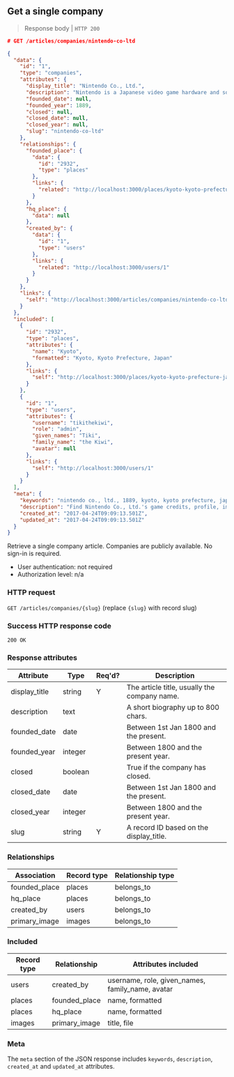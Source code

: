 ## <a name="companies_show"></a>Get a single company

> Response body | `HTTP 200`

```JSON
# GET /articles/companies/nintendo-co-ltd

{
  "data": {
    "id": "1",
    "type": "companies",
    "attributes": {
      "display_title": "Nintendo Co., Ltd.",
      "description": "Nintendo is a Japanese video game hardware and software company founded in 1889.",
      "founded_date": null,
      "founded_year": 1889,
      "closed": null,
      "closed_date": null,
      "closed_year": null,
      "slug": "nintendo-co-ltd"
    },
    "relationships": {
      "founded_place": {
        "data": {
          "id": "2932",
          "type": "places"
        },
        "links": {
          "related": "http://localhost:3000/places/kyoto-kyoto-prefecture-japan"
        }
      },
      "hq_place": {
        "data": null
      },
      "created_by": {
        "data": {
          "id": "1",
          "type": "users"
        },
        "links": {
          "related": "http://localhost:3000/users/1"
        }
      }
    },
    "links": {
      "self": "http://localhost:3000/articles/companies/nintendo-co-ltd"
    }
  },
  "included": [
    {
      "id": "2932",
      "type": "places",
      "attributes": {
        "name": "Kyoto",
        "formatted": "Kyoto, Kyoto Prefecture, Japan"
      },
      "links": {
        "self": "http://localhost:3000/places/kyoto-kyoto-prefecture-japan"
      }
    },
    {
      "id": "1",
      "type": "users",
      "attributes": {
        "username": "tikithekiwi",
        "role": "admin",
        "given_names": "Tiki",
        "family_name": "the Kiwi",
        "avatar": null
      },
      "links": {
        "self": "http://localhost:3000/users/1"
      }
    }
  ],
  "meta": {
    "keywords": "nintendo co., ltd., 1889, kyoto, kyoto prefecture, japan, company, profile, biography, trivia, dbljump, video games, pc games, gaming",
    "description": "Find Nintendo Co., Ltd.'s game credits, profile, images and facts at Dbljump, the video game reference.",
    "created_at": "2017-04-24T09:09:13.501Z",
    "updated_at": "2017-04-24T09:09:13.501Z"
  }
}
```

Retrieve a single company article. Companies are publicly available. No sign-in is required.

* User authentication: not required
* Authorization level: n/a

### HTTP request

`GET /articles/companies/{slug}` (replace `{slug}` with record slug)

### Success HTTP response code

`200 OK`

### <a name="company_response_attrs"></a>Response attributes

Attribute | Type | Req'd? | Description
--------- | ---- | ------ | -----------
display_title | string | Y | The article title, usually the company name.
description | text | | A short biography up to 800 chars.
founded_date | date | | Between 1st Jan 1800 and the present.
founded_year | integer | | Between 1800 and the present year.
closed | boolean | | True if the company has closed.
closed_date | date | | Between 1st Jan 1800 and the present.
closed_year | integer | | Between 1800 and the present year.
slug | string | Y | A record ID based on the display_title.

### Relationships

Association | Record type | Relationship type
------------ | ---------- | -----------------
founded_place | places | belongs_to
hq_place | places | belongs_to
created_by | users | belongs_to
primary_image | images | belongs_to

### Included

Record type | Relationship | Attributes included
----------- | ------------ | -------------------
users | created_by | username, role, given_names, family_name, avatar
places | founded_place | name, formatted
places | hq_place | name, formatted
images | primary_image | title, file

### Meta

The `meta` section of the JSON response includes `keywords`, `description`, `created_at` and `updated_at` attributes.
